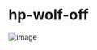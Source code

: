 # hp-wolf-off
![image](https://user-images.githubusercontent.com/1501327/228985709-04dd57b2-738f-4325-9374-b56d0998226d.png)
